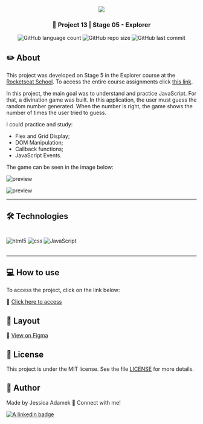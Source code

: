 <div align="center">
   <img src="https://www.rocketseat.com.br/assets/logos/explorer.svg" />
</div>
<h3 align="center">🚀 Project 13 | Stage 05 - Explorer</h3>

<div align="center">
  <img alt="GitHub language count" src="https://img.shields.io/github/languages/count/jeadamek/divination-game">

  <img alt="GitHub repo size" src="https://img.shields.io/github/repo-size/jeadamek/divination-game">
  
  <img alt="GitHub last commit" src="https://img.shields.io/github/last-commit/jeadamek/divination-game?color=%231280BF">

 <!-- <a href="https://jeadamek.github.io/divination-game/"> ▶️ Access Project </a> -->
</div>  

## ✏️ About

This project was developed on Stage 5 in the Explorer course at the [Rocketseat School](https://www.rocketseat.com.br/). To access the entire course assignments click [this link](https://github.com/jeadamek/explorer-rocketseat). 

In this project, the main goal was to understand and practice JavaScript. For that, a divination game was built. In this application, the user must guess the random number generated. When the number is right, the game shows the number of times the user tried to guess. 

I could practice and study:

- Flex and Grid Display;
- DOM Manipulation;
- Callback functions;
- JavaScript Events.

The game can be seen in the image below:<br/>

![preview](https://user-images.githubusercontent.com/78454317/215269641-a0246ebd-70e0-4f57-b480-16558381d1d6.png)

![preview](https://user-images.githubusercontent.com/78454317/215269679-f2e0c841-c61d-426f-96d6-6dcf6ff925df.png)

---

## 🛠️ Technologies

<div style="display: inline_block"><br/>
  <img align="center" alt="html5" src="https://img.shields.io/badge/HTML5-E34F26?style=for-the-badge&logo=html5&logoColor=white" />
  <img align="center" alt="css" src="https://img.shields.io/badge/CSS3-1572B6?style=for-the-badge&logo=css3&logoColor=white" />
  <img align="center" alt="JavaScript" src="https://img.shields.io/badge/JavaScript-323330?style=for-the-badge&logo=javascript&logoColor=F7DF1E" />
</div>
</br>

---

## 💻 How to use

To access the project, click on the link below:

🔗 [Click here to access](https://jeadamek.github.io/divination-game/)



## 🎨 Layout
🔗 [View on Figma](https://www.figma.com/file/7EeTKuevVMczzgTV90cibn/Jogo-Adivinha%C3%A7%C3%A3o-(Copy)?node-id=0%3A1)


## 📝 License

This project is under the MIT license. See the file [LICENSE](LICENSE) for more details.


## 🎯 Author

<p>
	Made by Jessica Adamek &#128075 Connect with me! 	
</p>
<div>
  <a href="https://www.linkedin.com/in/jessica-adamek/" target="_blank">
    <img src="https://img.shields.io/badge/LinkedIn-0077B5?style=for-the-badge&logo=linkedin&logoColor=white" alt="A linkedin badge">
  </a>  
</div>
